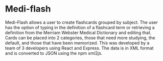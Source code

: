 # Medi-flash
Medi-Flash allows a user to create flashcards grouped by subject. The user has the option of typing in the definition of a flashcard term or retrieving a definition from the Merriam Webster Medical Dictionary and editing that. Cards can be placed into 2 categories, those that need more studying, the default, and those that have been memorized. This was developed by a team of 3 developers using React and Express. The data is in XML format and is converted to JSON using the npm xml2js.
